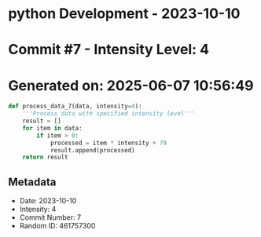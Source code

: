﻿# python Development - 2023-10-10
# Commit #7 - Intensity Level: 4
# Generated on: 2025-06-07 10:56:49
```python
def process_data_7(data, intensity=4):
    '''Process data with specified intensity level'''
    result = []
    for item in data:
        if item > 0:
            processed = item * intensity + 79
            result.append(processed)
    return result
```
## Metadata
- Date: 2023-10-10
- Intensity: 4
- Commit Number: 7
- Random ID: 461757300
